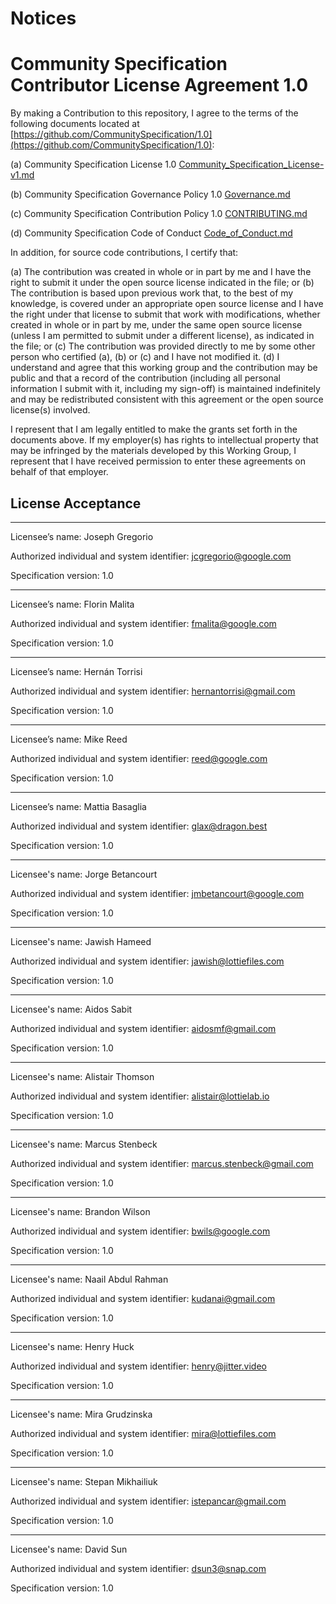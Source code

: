 # Notices

# Community Specification Contributor License Agreement 1.0

By making a Contribution to this repository, I agree to the terms of the
following documents located at
[https://github.com/CommunitySpecification/1.0](https://github.com/CommunitySpecification/1.0):

(a) Community Specification License 1.0 [Community_Specification_License-v1.md](Community_Specification_License-v1.md)

(b) Community Specification Governance Policy 1.0 [Governance.md](Governance.md)

(c) Community Specification Contribution Policy 1.0 [CONTRIBUTING.md](CONTRIBUTING.md)

(d) Community Specification Code of Conduct [Code_of_Conduct.md](Code_of_Conduct.md)

In addition, for source code contributions, I certify that:

(a) The contribution was created in whole or in part by me and I have the right
to submit it under the open source license indicated in the file; or (b) The
contribution is based upon previous work that, to the best of my knowledge, is
covered under an appropriate open source license and I have the right under that
license to submit that work with modifications, whether created in whole or in
part by me, under the same open source license (unless I am permitted to submit
under a different license), as indicated in the file; or (c) The contribution
was provided directly to me by some other person who certified (a), (b) or (c)
and I have not modified it. (d) I understand and agree that this working group
and the contribution may be public and that a record of the contribution
(including all personal information I submit with it, including my sign-off) is
maintained indefinitely and may be redistributed consistent with this agreement
or the open source license(s) involved.

I represent that I am legally entitled to make the grants set forth in the
documents above. If my employer(s) has rights to intellectual property that may
be infringed by the materials developed by this Working Group, I represent that
I have received permission to enter these agreements on behalf of that employer.

## License Acceptance

---

Licensee’s name: Joseph Gregorio

Authorized individual and system identifier: jcgregorio@google.com

Specification version: 1.0

---

Licensee’s name: Florin Malita

Authorized individual and system identifier: fmalita@google.com

Specification version: 1.0

---

Licensee’s name: Hernán Torrisi

Authorized individual and system identifier: hernantorrisi@gmail.com

Specification version: 1.0

---

Licensee’s name: Mike Reed

Authorized individual and system identifier: reed@google.com

Specification version: 1.0

---

Licensee’s name: Mattia Basaglia

Authorized individual and system identifier: glax@dragon.best

Specification version: 1.0

---

Licensee's name: Jorge Betancourt

Authorized individual and system identifier: jmbetancourt@google.com

Specification version: 1.0

---

Licensee's name: Jawish Hameed

Authorized individual and system identifier: jawish@lottiefiles.com

Specification version: 1.0

---

Licensee's name: Aidos Sabit

Authorized individual and system identifier: aidosmf@gmail.com

Specification version: 1.0

---

Licensee's name: Alistair Thomson

Authorized individual and system identifier: alistair@lottielab.io

Specification version: 1.0

---
Licensee's name: Marcus Stenbeck

Authorized individual and system identifier: marcus.stenbeck@gmail.com

Specification version: 1.0

---

Licensee's name: Brandon Wilson

Authorized individual and system identifier: bwils@google.com

Specification version: 1.0

---

Licensee's name: Naail Abdul Rahman

Authorized individual and system identifier: kudanai@gmail.com

Specification version: 1.0

---

Licensee's name: Henry Huck

Authorized individual and system identifier: henry@jitter.video

Specification version: 1.0

---

Licensee's name: Mira Grudzinska

Authorized individual and system identifier: mira@lottiefiles.com

Specification version: 1.0

---

Licensee's name: Stepan Mikhailiuk

Authorized individual and system identifier: istepancar@gmail.com

Specification version: 1.0

---

Licensee's name: David Sun

Authorized individual and system identifier: dsun3@snap.com

Specification version: 1.0
